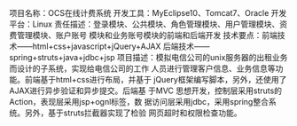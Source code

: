   项目名称：OCS在线计费系统
   开发工具：MyEclipse10、Tomcat7、Oracle
   开发平台：Linux
   责任描述：登录模块、公共模块、角色管理模块、用户管理模块、资费管理模块、账户账号
             模块和业务账号模块的前端和后端开发
   技术要点：前端技术——html+css+javascript+jQuery+AJAX
             后端技术——spring+struts+java+jdbc+jsp
   项目描述：模拟电信公司的unix服务器的出租业务而设计的子系统，实现给电信公司的工作
             人员进行管理客户信息、业务信息等功能。前端基于html+css进行布局，并基于
             jQuery框架编写脚本，另外，还使用了AJAX进行异步验证和异步提交。后端基
             于MVC 思想开发，控制层采用struts的Action，表现层采用jsp+ognl标签，数
             据访问层采用jdbc，采用spring整合系统。另外，基于struts拦截器实现了检验
             网页超时和权限检查功能。
